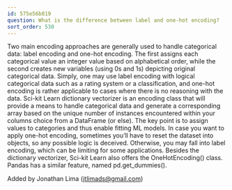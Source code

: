 ```yaml
---
id: 575e56b819
question: What is the difference between label and one-hot encoding?
sort_order: 530
---
```


Two main encoding approaches are generally used to handle categorical data: label encoding and one-hot encoding. The first assigns each categorical value an integer value based on alphabetical order, while the second creates new variables (using 0s and 1s) depicting original categorical data. Simply, one may use label encoding with logical categorical data such as a rating system or a classification, and one-hot encoding is rather applicable to cases where there is no reasoning with the data. Sci-kit Learn dictionary vectorizer is an encoding class that will provide a means to handle categorical data and generate a corresponding array based on the unique number of instances encountered within your columns choice from a DataFrame (or else). The key point is to assign values to categories and thus enable fitting ML models. In case you want to apply one-hot encoding, sometimes you’ll have to reset the dataset into objects, so any possible logic is deceived. Otherwise, you may fall into label encoding, which can be limiting for some applications. Besides the dictionary vectorizer, Sci-kit Learn also offers the OneHotEncoding() class. Pandas has a similar feature, named pd.get_dummies().

Added by Jonathan Lima (jtlimads@gmail.com)

